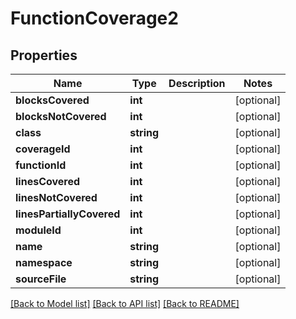 # FunctionCoverage2

## Properties
Name | Type | Description | Notes
------------ | ------------- | ------------- | -------------
**blocksCovered** | **int** |  | [optional] 
**blocksNotCovered** | **int** |  | [optional] 
**class** | **string** |  | [optional] 
**coverageId** | **int** |  | [optional] 
**functionId** | **int** |  | [optional] 
**linesCovered** | **int** |  | [optional] 
**linesNotCovered** | **int** |  | [optional] 
**linesPartiallyCovered** | **int** |  | [optional] 
**moduleId** | **int** |  | [optional] 
**name** | **string** |  | [optional] 
**namespace** | **string** |  | [optional] 
**sourceFile** | **string** |  | [optional] 

[[Back to Model list]](../README.md#documentation-for-models) [[Back to API list]](../README.md#documentation-for-api-endpoints) [[Back to README]](../README.md)


